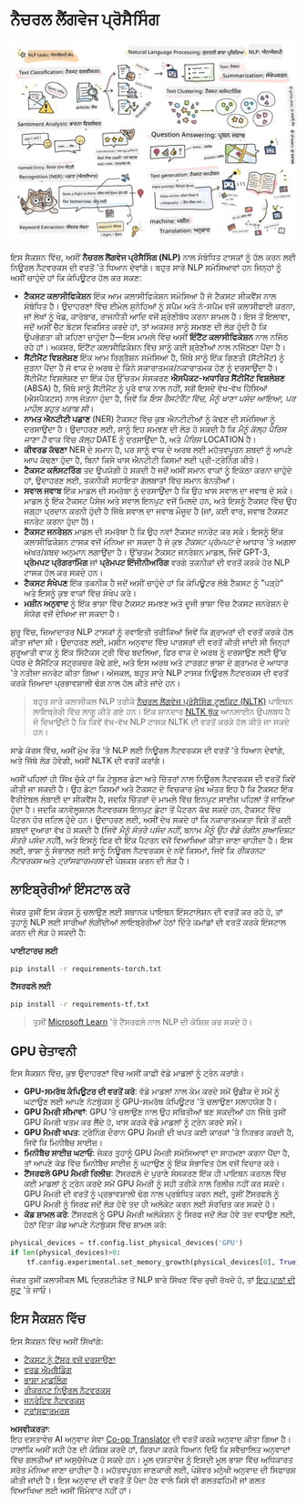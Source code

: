 <!--
CO_OP_TRANSLATOR_METADATA:
{
  "original_hash": "8ef02a9318257ea140ed3ed74442096d",
  "translation_date": "2025-08-26T08:05:51+00:00",
  "source_file": "lessons/5-NLP/README.md",
  "language_code": "pa"
}
-->
# ਨੈਚਰਲ ਲੈਂਗਵੇਜ ਪ੍ਰੋਸੈਸਿੰਗ

![NLP ਟਾਸਕਾਂ ਦਾ ਸਾਰ](../../../../translated_images/ai-nlp.b22dcb8ca4707ceaee8576db1c5f4089c8cac2f454e9e03ea554f07fda4556b8.pa.png)

ਇਸ ਸੈਕਸ਼ਨ ਵਿੱਚ, ਅਸੀਂ **ਨੈਚਰਲ ਲੈਂਗਵੇਜ ਪ੍ਰੋਸੈਸਿੰਗ (NLP)** ਨਾਲ ਸੰਬੰਧਿਤ ਟਾਸਕਾਂ ਨੂੰ ਹੱਲ ਕਰਨ ਲਈ ਨਿਊਰਲ ਨੈਟਵਰਕਸ ਦੀ ਵਰਤੋਂ 'ਤੇ ਧਿਆਨ ਦੇਵਾਂਗੇ। ਬਹੁਤ ਸਾਰੇ NLP ਸਮੱਸਿਆਵਾਂ ਹਨ ਜਿਨ੍ਹਾਂ ਨੂੰ ਅਸੀਂ ਚਾਹੁੰਦੇ ਹਾਂ ਕਿ ਕੰਪਿਊਟਰ ਹੱਲ ਕਰ ਸਕਣ:

* **ਟੈਕਸਟ ਕਲਾਸੀਫਿਕੇਸ਼ਨ** ਇੱਕ ਆਮ ਕਲਾਸੀਫਿਕੇਸ਼ਨ ਸਮੱਸਿਆ ਹੈ ਜੋ ਟੈਕਸਟ ਸੀਕਵੈਂਸ ਨਾਲ ਸੰਬੰਧਿਤ ਹੈ। ਉਦਾਹਰਣਾਂ ਵਿੱਚ ਈਮੇਲ ਸੁਨੇਹਿਆਂ ਨੂੰ ਸਪੈਮ ਅਤੇ ਨੋ-ਸਪੈਮ ਵਜੋਂ ਕਲਾਸੀਫਾਈ ਕਰਨਾ, ਜਾਂ ਲੇਖਾਂ ਨੂੰ ਖੇਡ, ਕਾਰੋਬਾਰ, ਰਾਜਨੀਤੀ ਆਦਿ ਵਜੋਂ ਸ਼੍ਰੇਣੀਬੱਧ ਕਰਨਾ ਸ਼ਾਮਲ ਹੈ। ਇਸ ਤੋਂ ਇਲਾਵਾ, ਜਦੋਂ ਅਸੀਂ ਚੈਟ ਬੋਟਸ ਵਿਕਸਿਤ ਕਰਦੇ ਹਾਂ, ਤਾਂ ਅਕਸਰ ਸਾਨੂੰ ਸਮਝਣ ਦੀ ਲੋੜ ਹੁੰਦੀ ਹੈ ਕਿ ਉਪਭੋਗਤਾ ਕੀ ਕਹਿਣਾ ਚਾਹੁੰਦਾ ਹੈ—ਇਸ ਮਾਮਲੇ ਵਿੱਚ ਅਸੀਂ **ਇੰਟੈਂਟ ਕਲਾਸੀਫਿਕੇਸ਼ਨ** ਨਾਲ ਨਜਿੱਠ ਰਹੇ ਹਾਂ। ਅਕਸਰ, ਇੰਟੈਂਟ ਕਲਾਸੀਫਿਕੇਸ਼ਨ ਵਿੱਚ ਸਾਨੂੰ ਕਈ ਸ਼੍ਰੇਣੀਆਂ ਨਾਲ ਨਜਿੱਠਣਾ ਪੈਂਦਾ ਹੈ।
* **ਸੈਂਟੀਮੈਂਟ ਵਿਸ਼ਲੇਸ਼ਣ** ਇੱਕ ਆਮ ਰਿਗ੍ਰੈਸ਼ਨ ਸਮੱਸਿਆ ਹੈ, ਜਿੱਥੇ ਸਾਨੂੰ ਇੱਕ ਗਿਣਤੀ (ਸੈਂਟੀਮੈਂਟ) ਨੂੰ ਜੁੜਨਾ ਪੈਂਦਾ ਹੈ ਜੋ ਵਾਕ ਦੇ ਅਰਥ ਦੇ ਕਿੰਨੇ ਸਕਾਰਾਤਮਕ/ਨਕਾਰਾਤਮਕ ਹੋਣ ਨੂੰ ਦਰਸਾਉਂਦਾ ਹੈ। ਸੈਂਟੀਮੈਂਟ ਵਿਸ਼ਲੇਸ਼ਣ ਦਾ ਇੱਕ ਹੋਰ ਉੱਚਤਮ ਸੰਸਕਰਣ **ਐਸਪੈਕਟ-ਅਧਾਰਿਤ ਸੈਂਟੀਮੈਂਟ ਵਿਸ਼ਲੇਸ਼ਣ** (ABSA) ਹੈ, ਜਿੱਥੇ ਸਾਨੂੰ ਸੈਂਟੀਮੈਂਟ ਨੂੰ ਪੂਰੇ ਵਾਕ ਨਾਲ ਨਹੀਂ, ਸਗੋਂ ਇਸਦੇ ਵੱਖ-ਵੱਖ ਹਿੱਸਿਆਂ (ਐਸਪੈਕਟਸ) ਨਾਲ ਜੋੜਨਾ ਹੁੰਦਾ ਹੈ, ਜਿਵੇਂ ਕਿ *ਇਸ ਰੈਸਟੋਰੈਂਟ ਵਿੱਚ, ਮੈਨੂੰ ਖਾਣਾ ਪਸੰਦ ਆਇਆ, ਪਰ ਮਾਹੌਲ ਬਹੁਤ ਖਰਾਬ ਸੀ*।
* **ਨਾਮਤ ਐਨਟੀਟੀ ਪਛਾਣ** (NER) ਟੈਕਸਟ ਵਿੱਚ ਕੁਝ ਐਨਟੀਟੀਆਂ ਨੂੰ ਕੱਢਣ ਦੀ ਸਮੱਸਿਆ ਨੂੰ ਦਰਸਾਉਂਦਾ ਹੈ। ਉਦਾਹਰਣ ਲਈ, ਸਾਨੂੰ ਇਹ ਸਮਝਣ ਦੀ ਲੋੜ ਹੋ ਸਕਦੀ ਹੈ ਕਿ *ਮੈਨੂੰ ਕੱਲ੍ਹ ਪੈਰਿਸ ਜਾਣਾ ਹੈ* ਵਾਕ ਵਿੱਚ *ਕੱਲ੍ਹ* DATE ਨੂੰ ਦਰਸਾਉਂਦਾ ਹੈ, ਅਤੇ *ਪੈਰਿਸ* LOCATION ਹੈ।  
* **ਕੀਵਰਡ ਕੱਢਣਾ** NER ਦੇ ਸਮਾਨ ਹੈ, ਪਰ ਸਾਨੂੰ ਵਾਕ ਦੇ ਅਰਥ ਲਈ ਮਹੱਤਵਪੂਰਨ ਸ਼ਬਦਾਂ ਨੂੰ ਆਪਣੇ ਆਪ ਕੱਢਣਾ ਹੁੰਦਾ ਹੈ, ਬਿਨਾਂ ਕਿਸੇ ਖਾਸ ਐਨਟੀਟੀ ਕਿਸਮਾਂ ਲਈ ਪ੍ਰੀ-ਟ੍ਰੇਨਿੰਗ ਕੀਤੇ।
* **ਟੈਕਸਟ ਕਲੱਸਟਰਿੰਗ** ਤਦ ਉਪਯੋਗੀ ਹੋ ਸਕਦੀ ਹੈ ਜਦੋਂ ਅਸੀਂ ਸਮਾਨ ਵਾਕਾਂ ਨੂੰ ਇਕੱਠਾ ਕਰਨਾ ਚਾਹੁੰਦੇ ਹਾਂ, ਉਦਾਹਰਣ ਲਈ, ਤਕਨੀਕੀ ਸਹਾਇਤਾ ਗੱਲਬਾਤਾਂ ਵਿੱਚ ਸਮਾਨ ਬੇਨਤੀਆਂ।
* **ਸਵਾਲ ਜਵਾਬ** ਇੱਕ ਮਾਡਲ ਦੀ ਸਮਰੱਥਾ ਨੂੰ ਦਰਸਾਉਂਦਾ ਹੈ ਕਿ ਉਹ ਖਾਸ ਸਵਾਲ ਦਾ ਜਵਾਬ ਦੇ ਸਕੇ। ਮਾਡਲ ਨੂੰ ਇੱਕ ਟੈਕਸਟ ਪੈਸੇਜ ਅਤੇ ਸਵਾਲ ਇਨਪੁਟ ਵਜੋਂ ਮਿਲਦੇ ਹਨ, ਅਤੇ ਇਸਨੂੰ ਟੈਕਸਟ ਵਿੱਚ ਉਹ ਜਗ੍ਹਾ ਪ੍ਰਦਾਨ ਕਰਨੀ ਹੁੰਦੀ ਹੈ ਜਿੱਥੇ ਸਵਾਲ ਦਾ ਜਵਾਬ ਮੌਜੂਦ ਹੈ (ਜਾਂ, ਕਈ ਵਾਰ, ਜਵਾਬ ਟੈਕਸਟ ਜਨਰੇਟ ਕਰਨਾ ਹੁੰਦਾ ਹੈ)।
* **ਟੈਕਸਟ ਜਨਰੇਸ਼ਨ** ਮਾਡਲ ਦੀ ਸਮਰੱਥਾ ਹੈ ਕਿ ਉਹ ਨਵਾਂ ਟੈਕਸਟ ਜਨਰੇਟ ਕਰ ਸਕੇ। ਇਸਨੂੰ ਇੱਕ ਕਲਾਸੀਫਿਕੇਸ਼ਨ ਟਾਸਕ ਵਜੋਂ ਮੰਨਿਆ ਜਾ ਸਕਦਾ ਹੈ ਜੋ ਕੁਝ *ਟੈਕਸਟ ਪ੍ਰੋਮਪਟ* ਦੇ ਆਧਾਰ 'ਤੇ ਅਗਲਾ ਅੱਖਰ/ਸ਼ਬਦ ਅਨੁਮਾਨ ਲਗਾਉਂਦਾ ਹੈ। ਉੱਚਤਮ ਟੈਕਸਟ ਜਨਰੇਸ਼ਨ ਮਾਡਲ, ਜਿਵੇਂ GPT-3, **ਪ੍ਰੋਮਪਟ ਪ੍ਰੋਗਰਾਮਿੰਗ** ਜਾਂ **ਪ੍ਰੋਮਪਟ ਇੰਜੀਨੀਅਰਿੰਗ** ਵਰਗੇ ਤਕਨੀਕਾਂ ਦੀ ਵਰਤੋਂ ਕਰਕੇ ਹੋਰ NLP ਟਾਸਕ ਹੱਲ ਕਰ ਸਕਦੇ ਹਨ।
* **ਟੈਕਸਟ ਸੰਖੇਪਣ** ਇੱਕ ਤਕਨੀਕ ਹੈ ਜਦੋਂ ਅਸੀਂ ਚਾਹੁੰਦੇ ਹਾਂ ਕਿ ਕੰਪਿਊਟਰ ਲੰਬੇ ਟੈਕਸਟ ਨੂੰ "ਪੜ੍ਹੇ" ਅਤੇ ਇਸਨੂੰ ਕੁਝ ਵਾਕਾਂ ਵਿੱਚ ਸੰਖੇਪ ਕਰੇ।
* **ਮਸ਼ੀਨ ਅਨੁਵਾਦ** ਨੂੰ ਇੱਕ ਭਾਸ਼ਾ ਵਿੱਚ ਟੈਕਸਟ ਸਮਝਣ ਅਤੇ ਦੂਜੀ ਭਾਸ਼ਾ ਵਿੱਚ ਟੈਕਸਟ ਜਨਰੇਸ਼ਨ ਦੇ ਸੰਯੋਗ ਵਜੋਂ ਦੇਖਿਆ ਜਾ ਸਕਦਾ ਹੈ।

ਸ਼ੁਰੂ ਵਿੱਚ, ਜ਼ਿਆਦਾਤਰ NLP ਟਾਸਕਾਂ ਨੂੰ ਰਵਾਇਤੀ ਤਰੀਕਿਆਂ ਜਿਵੇਂ ਕਿ ਗ੍ਰਾਮਰਾਂ ਦੀ ਵਰਤੋਂ ਕਰਕੇ ਹੱਲ ਕੀਤਾ ਜਾਂਦਾ ਸੀ। ਉਦਾਹਰਣ ਲਈ, ਮਸ਼ੀਨ ਅਨੁਵਾਦ ਵਿੱਚ ਪਾਰਸਰਾਂ ਦੀ ਵਰਤੋਂ ਕੀਤੀ ਜਾਂਦੀ ਸੀ ਜਿਨ੍ਹਾਂ ਸ਼ੁਰੂਆਤੀ ਵਾਕ ਨੂੰ ਇੱਕ ਸਿੰਟੈਕਸ ਟ੍ਰੀ ਵਿੱਚ ਬਦਲਿਆ, ਫਿਰ ਵਾਕ ਦੇ ਅਰਥ ਨੂੰ ਦਰਸਾਉਣ ਲਈ ਉੱਚ ਪੱਧਰ ਦੇ ਸੈਮੈਂਟਿਕ ਸਟ੍ਰਕਚਰ ਕੱਢੇ ਗਏ, ਅਤੇ ਇਸ ਅਰਥ ਅਤੇ ਟਾਰਗਟ ਭਾਸ਼ਾ ਦੇ ਗ੍ਰਾਮਰ ਦੇ ਆਧਾਰ 'ਤੇ ਨਤੀਜਾ ਜਨਰੇਟ ਕੀਤਾ ਗਿਆ। ਅੱਜਕਲ, ਬਹੁਤ ਸਾਰੇ NLP ਟਾਸਕ ਨਿਊਰਲ ਨੈਟਵਰਕਸ ਦੀ ਵਰਤੋਂ ਕਰਕੇ ਜ਼ਿਆਦਾ ਪ੍ਰਭਾਵਸ਼ਾਲੀ ਢੰਗ ਨਾਲ ਹੱਲ ਕੀਤੇ ਜਾਂਦੇ ਹਨ।

> ਬਹੁਤ ਸਾਰੇ ਕਲਾਸੀਕਲ NLP ਤਰੀਕੇ [ਨੈਚਰਲ ਲੈਂਗਵੇਜ ਪ੍ਰੋਸੈਸਿੰਗ ਟੂਲਕਿਟ (NLTK)](https://www.nltk.org) ਪਾਇਥਨ ਲਾਇਬ੍ਰੇਰੀ ਵਿੱਚ ਲਾਗੂ ਕੀਤੇ ਗਏ ਹਨ। ਇੱਕ ਸ਼ਾਨਦਾਰ [NLTK ਬੁੱਕ](https://www.nltk.org/book/) ਆਨਲਾਈਨ ਉਪਲਬਧ ਹੈ ਜੋ ਦਿਖਾਉਂਦੀ ਹੈ ਕਿ ਕਿਵੇਂ ਵੱਖ-ਵੱਖ NLP ਟਾਸਕ NLTK ਦੀ ਵਰਤੋਂ ਕਰਕੇ ਹੱਲ ਕੀਤੇ ਜਾ ਸਕਦੇ ਹਨ।

ਸਾਡੇ ਕੋਰਸ ਵਿੱਚ, ਅਸੀਂ ਮੁੱਖ ਤੌਰ 'ਤੇ NLP ਲਈ ਨਿਊਰਲ ਨੈਟਵਰਕਸ ਦੀ ਵਰਤੋਂ 'ਤੇ ਧਿਆਨ ਦੇਵਾਂਗੇ, ਅਤੇ ਜਿੱਥੇ ਲੋੜ ਹੋਵੇਗੀ, ਅਸੀਂ NLTK ਦੀ ਵਰਤੋਂ ਕਰਾਂਗੇ।

ਅਸੀਂ ਪਹਿਲਾਂ ਹੀ ਸਿੱਖ ਚੁੱਕੇ ਹਾਂ ਕਿ ਟੇਬੂਲਰ ਡੇਟਾ ਅਤੇ ਚਿੱਤਰਾਂ ਨਾਲ ਨਿਊਰਲ ਨੈਟਵਰਕਸ ਦੀ ਵਰਤੋਂ ਕਿਵੇਂ ਕੀਤੀ ਜਾ ਸਕਦੀ ਹੈ। ਉਹ ਡੇਟਾ ਕਿਸਮਾਂ ਅਤੇ ਟੈਕਸਟ ਦੇ ਵਿਚਕਾਰ ਮੁੱਖ ਅੰਤਰ ਇਹ ਹੈ ਕਿ ਟੈਕਸਟ ਇੱਕ ਵੈਰੀਏਬਲ ਲੰਬਾਈ ਦਾ ਸੀਕਵੈਂਸ ਹੈ, ਜਦਕਿ ਚਿੱਤਰਾਂ ਦੇ ਮਾਮਲੇ ਵਿੱਚ ਇਨਪੁਟ ਸਾਈਜ਼ ਪਹਿਲਾਂ ਤੋਂ ਜਾਣਿਆ ਹੁੰਦਾ ਹੈ। ਜਦਕਿ ਕਨਵੋਲੂਸ਼ਨਲ ਨੈਟਵਰਕਸ ਇਨਪੁਟ ਡੇਟਾ ਤੋਂ ਪੈਟਰਨ ਕੱਢ ਸਕਦੇ ਹਨ, ਟੈਕਸਟ ਵਿੱਚ ਪੈਟਰਨ ਹੋਰ ਜਟਿਲ ਹੁੰਦੇ ਹਨ। ਉਦਾਹਰਣ ਲਈ, ਅਸੀਂ ਦੇਖ ਸਕਦੇ ਹਾਂ ਕਿ ਨਕਾਰਾਤਮਕਤਾ ਵਿਸ਼ੇ ਤੋਂ ਕਈ ਸ਼ਬਦਾਂ ਦੁਆਰਾ ਵੱਖ ਹੋ ਸਕਦੀ ਹੈ (ਜਿਵੇਂ *ਮੈਨੂੰ ਸੰਤਰੇ ਪਸੰਦ ਨਹੀਂ*, ਬਨਾਮ *ਮੈਨੂੰ ਉਹ ਵੱਡੇ ਰੰਗੀਨ ਸੁਆਦਿਸ਼ਟ ਸੰਤਰੇ ਪਸੰਦ ਨਹੀਂ*), ਅਤੇ ਇਸਨੂੰ ਫਿਰ ਵੀ ਇੱਕ ਪੈਟਰਨ ਵਜੋਂ ਵਿਆਖਿਆ ਕੀਤਾ ਜਾਣਾ ਚਾਹੀਦਾ ਹੈ। ਇਸ ਲਈ, ਭਾਸ਼ਾ ਨੂੰ ਸੰਭਾਲਣ ਲਈ ਸਾਨੂੰ ਨਿਊਰਲ ਨੈਟਵਰਕਸ ਦੇ ਨਵੇਂ ਕਿਸਮਾਂ, ਜਿਵੇਂ ਕਿ *ਰੀਕਰਨਟ ਨੈਟਵਰਕਸ* ਅਤੇ *ਟ੍ਰਾਂਸਫਾਰਮਰਸ* ਦੀ ਪੇਸ਼ਕਸ਼ ਕਰਨ ਦੀ ਲੋੜ ਹੈ।

## ਲਾਇਬ੍ਰੇਰੀਆਂ ਇੰਸਟਾਲ ਕਰੋ

ਜੇਕਰ ਤੁਸੀਂ ਇਸ ਕੋਰਸ ਨੂੰ ਚਲਾਉਣ ਲਈ ਸਥਾਨਕ ਪਾਇਥਨ ਇੰਸਟਾਲੇਸ਼ਨ ਦੀ ਵਰਤੋਂ ਕਰ ਰਹੇ ਹੋ, ਤਾਂ ਤੁਹਾਨੂੰ NLP ਲਈ ਸਾਰੀਆਂ ਲੋੜੀਂਦੀਆਂ ਲਾਇਬ੍ਰੇਰੀਆਂ ਹੇਠਾਂ ਦਿੱਤੇ ਕਮਾਂਡਾਂ ਦੀ ਵਰਤੋਂ ਕਰਕੇ ਇੰਸਟਾਲ ਕਰਨ ਦੀ ਲੋੜ ਹੋ ਸਕਦੀ ਹੈ:

**ਪਾਈਟਾਰਚ ਲਈ**
```bash
pip install -r requirements-torch.txt
```
**ਟੈਂਸਰਫਲੋ ਲਈ**
```bash
pip install -r requirements-tf.txt
```

> ਤੁਸੀਂ [Microsoft Learn](https://docs.microsoft.com/learn/modules/intro-natural-language-processing-tensorflow/?WT.mc_id=academic-77998-cacaste) 'ਤੇ ਟੈਂਸਰਫਲੋ ਨਾਲ NLP ਦੀ ਕੋਸ਼ਿਸ਼ ਕਰ ਸਕਦੇ ਹੋ।

## GPU ਚੇਤਾਵਨੀ

ਇਸ ਸੈਕਸ਼ਨ ਵਿੱਚ, ਕੁਝ ਉਦਾਹਰਣਾਂ ਵਿੱਚ ਅਸੀਂ ਕਾਫ਼ੀ ਵੱਡੇ ਮਾਡਲਾਂ ਨੂੰ ਟ੍ਰੇਨ ਕਰਾਂਗੇ।
* **GPU-ਸਮਰੱਥ ਕੰਪਿਊਟਰ ਦੀ ਵਰਤੋਂ ਕਰੋ**: ਵੱਡੇ ਮਾਡਲਾਂ ਨਾਲ ਕੰਮ ਕਰਦੇ ਸਮੇਂ ਉਡੀਕ ਦੇ ਸਮੇਂ ਨੂੰ ਘਟਾਉਣ ਲਈ ਆਪਣੇ ਨੋਟਬੁੱਕਸ ਨੂੰ GPU-ਸਮਰੱਥ ਕੰਪਿਊਟਰ 'ਤੇ ਚਲਾਉਣਾ ਸਲਾਹਯੋਗ ਹੈ।
* **GPU ਮੈਮਰੀ ਸੀਮਾਵਾਂ**: GPU 'ਤੇ ਚਲਾਉਣ ਨਾਲ ਉਹ ਸਥਿਤੀਆਂ ਬਣ ਸਕਦੀਆਂ ਹਨ ਜਿੱਥੇ ਤੁਸੀਂ GPU ਮੈਮਰੀ ਖਤਮ ਕਰ ਲੈਂਦੇ ਹੋ, ਖਾਸ ਕਰਕੇ ਵੱਡੇ ਮਾਡਲਾਂ ਨੂੰ ਟ੍ਰੇਨ ਕਰਦੇ ਸਮੇਂ।
* **GPU ਮੈਮਰੀ ਖਪਤ**: ਟ੍ਰੇਨਿੰਗ ਦੌਰਾਨ GPU ਮੈਮਰੀ ਦੀ ਖਪਤ ਕਈ ਕਾਰਕਾਂ 'ਤੇ ਨਿਰਭਰ ਕਰਦੀ ਹੈ, ਜਿਵੇਂ ਕਿ ਮਿਨੀਬੈਚ ਸਾਈਜ਼।
* **ਮਿਨੀਬੈਚ ਸਾਈਜ਼ ਘਟਾਓ**: ਜੇਕਰ ਤੁਹਾਨੂੰ GPU ਮੈਮਰੀ ਸਮੱਸਿਆਵਾਂ ਦਾ ਸਾਹਮਣਾ ਕਰਨਾ ਪੈਂਦਾ ਹੈ, ਤਾਂ ਆਪਣੇ ਕੋਡ ਵਿੱਚ ਮਿਨੀਬੈਚ ਸਾਈਜ਼ ਨੂੰ ਘਟਾਉਣ ਨੂੰ ਇੱਕ ਸੰਭਾਵਿਤ ਹੱਲ ਵਜੋਂ ਵਿਚਾਰ ਕਰੋ।
* **ਟੈਂਸਰਫਲੋ GPU ਮੈਮਰੀ ਰਿਲੀਜ਼**: ਟੈਂਸਰਫਲੋ ਦੇ ਪੁਰਾਣੇ ਸੰਸਕਰਣ ਇੱਕ ਹੀ ਪਾਇਥਨ ਕਰਨਲ ਵਿੱਚ ਕਈ ਮਾਡਲਾਂ ਨੂੰ ਟ੍ਰੇਨ ਕਰਦੇ ਸਮੇਂ GPU ਮੈਮਰੀ ਨੂੰ ਸਹੀ ਤਰੀਕੇ ਨਾਲ ਰਿਲੀਜ਼ ਨਹੀਂ ਕਰ ਸਕਦੇ। GPU ਮੈਮਰੀ ਦੀ ਵਰਤੋਂ ਨੂੰ ਪ੍ਰਭਾਵਸ਼ਾਲੀ ਢੰਗ ਨਾਲ ਪ੍ਰਬੰਧਿਤ ਕਰਨ ਲਈ, ਤੁਸੀਂ ਟੈਂਸਰਫਲੋ ਨੂੰ GPU ਮੈਮਰੀ ਨੂੰ ਸਿਰਫ ਜਦੋਂ ਲੋੜ ਹੋਵੇ ਤਦ ਹੀ ਅਲੋਕੇਟ ਕਰਨ ਲਈ ਸੰਰਚਿਤ ਕਰ ਸਕਦੇ ਹੋ।
* **ਕੋਡ ਸ਼ਾਮਲ ਕਰੋ**: ਟੈਂਸਰਫਲੋ ਨੂੰ GPU ਮੈਮਰੀ ਅਲੋਕੇਸ਼ਨ ਨੂੰ ਸਿਰਫ ਜਦੋਂ ਲੋੜ ਹੋਵੇ ਤਦ ਵਧਾਉਣ ਲਈ, ਹੇਠਾਂ ਦਿੱਤਾ ਕੋਡ ਆਪਣੇ ਨੋਟਬੁੱਕਸ ਵਿੱਚ ਸ਼ਾਮਲ ਕਰੋ:

```python
physical_devices = tf.config.list_physical_devices('GPU') 
if len(physical_devices)>0:
    tf.config.experimental.set_memory_growth(physical_devices[0], True) 
```

ਜੇਕਰ ਤੁਸੀਂ ਕਲਾਸੀਕਲ ML ਦ੍ਰਿਸ਼ਟੀਕੋਣ ਤੋਂ NLP ਬਾਰੇ ਸਿੱਖਣ ਵਿੱਚ ਰੁਚੀ ਰੱਖਦੇ ਹੋ, ਤਾਂ [ਇਹ ਪਾਠਾਂ ਦੀ ਸੂਟ](https://github.com/microsoft/ML-For-Beginners/tree/main/6-NLP) 'ਤੇ ਜਾਓ।

## ਇਸ ਸੈਕਸ਼ਨ ਵਿੱਚ
ਇਸ ਸੈਕਸ਼ਨ ਵਿੱਚ ਅਸੀਂ ਸਿੱਖਾਂਗੇ:

* [ਟੈਕਸਟ ਨੂੰ ਟੈਂਸਰ ਵਜੋਂ ਦਰਸਾਉਣਾ](13-TextRep/README.md)
* [ਵਰਡ ਐਮਬੈਡਿੰਗ](14-Emdeddings/README.md)
* [ਭਾਸ਼ਾ ਮਾਡਲਿੰਗ](15-LanguageModeling/README.md)
* [ਰੀਕਰਨਟ ਨਿਊਰਲ ਨੈਟਵਰਕਸ](16-RNN/README.md)
* [ਜਨਰੇਟਿਵ ਨੈਟਵਰਕਸ](17-GenerativeNetworks/README.md)
* [ਟ੍ਰਾਂਸਫਾਰਮਰਸ](18-Transformers/README.md)

**ਅਸਵੀਕਰਤਾ**:  
ਇਹ ਦਸਤਾਵੇਜ਼ AI ਅਨੁਵਾਦ ਸੇਵਾ [Co-op Translator](https://github.com/Azure/co-op-translator) ਦੀ ਵਰਤੋਂ ਕਰਕੇ ਅਨੁਵਾਦ ਕੀਤਾ ਗਿਆ ਹੈ। ਹਾਲਾਂਕਿ ਅਸੀਂ ਸਹੀ ਹੋਣ ਦੀ ਕੋਸ਼ਿਸ਼ ਕਰਦੇ ਹਾਂ, ਕਿਰਪਾ ਕਰਕੇ ਧਿਆਨ ਦਿਓ ਕਿ ਸਵੈਚਾਲਿਤ ਅਨੁਵਾਦਾਂ ਵਿੱਚ ਗਲਤੀਆਂ ਜਾਂ ਅਸੁਚੱਜੇਪਣ ਹੋ ਸਕਦੇ ਹਨ। ਮੂਲ ਦਸਤਾਵੇਜ਼ ਨੂੰ ਇਸਦੀ ਮੂਲ ਭਾਸ਼ਾ ਵਿੱਚ ਅਧਿਕਾਰਤ ਸਰੋਤ ਮੰਨਿਆ ਜਾਣਾ ਚਾਹੀਦਾ ਹੈ। ਮਹੱਤਵਪੂਰਨ ਜਾਣਕਾਰੀ ਲਈ, ਪੇਸ਼ੇਵਰ ਮਨੁੱਖੀ ਅਨੁਵਾਦ ਦੀ ਸਿਫਾਰਸ਼ ਕੀਤੀ ਜਾਂਦੀ ਹੈ। ਇਸ ਅਨੁਵਾਦ ਦੀ ਵਰਤੋਂ ਤੋਂ ਪੈਦਾ ਹੋਣ ਵਾਲੇ ਕਿਸੇ ਵੀ ਗਲਤਫਹਿਮੀ ਜਾਂ ਗਲਤ ਵਿਆਖਿਆ ਲਈ ਅਸੀਂ ਜ਼ਿੰਮੇਵਾਰ ਨਹੀਂ ਹਾਂ।